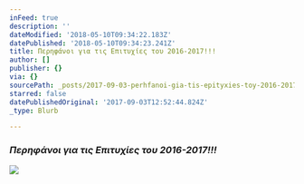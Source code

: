 ```yaml
---
inFeed: true
description: ''
dateModified: '2018-05-10T09:34:22.183Z'
datePublished: '2018-05-10T09:34:23.241Z'
title: Περηφάνοι για τις Επιτυχίες του 2016-2017!!!
author: []
publisher: {}
via: {}
sourcePath: _posts/2017-09-03-perhfanoi-gia-tis-epityxies-toy-2016-2017.md
starred: false
datePublishedOriginal: '2017-09-03T12:52:44.824Z'
_type: Blurb

---
```

### _**Περηφάνοι για τις Επιτυχίες του 2016-2017!!!**_
![](https://the-grid-user-content.s3-us-west-2.amazonaws.com/ebb30efd-58d8-4dfb-9c07-a0cdc2ec570a.png)